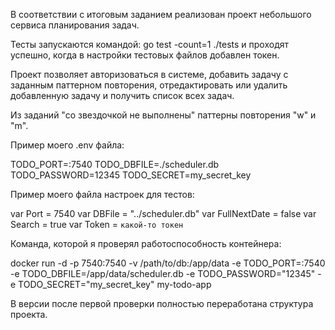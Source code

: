 В соответствии с итоговым заданием реализован проект небольшого сервиса планирования задач.

Тесты запускаются командой: 
go test -count=1 ./tests
и проходят успешно, когда в настройки тестовых файлов добавлен токен.

Проект позволяет авторизоваться в системе, добавить задачу с заданным паттерном повторения,
отредактировать или удалить добавленную задачу и получить список всех задач.

Из заданий "со звездочкой не выполнены" паттерны повторения "w" и "m".

Пример моего .env файла:

TODO_PORT=:7540
TODO_DBFILE=./scheduler.db
TODO_PASSWORD=12345
TODO_SECRET=my_secret_key

Пример моего файла настроек для тестов:

var Port = 7540
var DBFile = "../scheduler.db"
var FullNextDate = false
var Search = true
var Token = `какой-то токен`

Команда, которой я проверял работоспособность контейнера:

docker run -d -p 7540:7540 -v /path/to/db:/app/data -e TODO_PORT=:7540 -e TODO_DBFILE=/app/data/scheduler.db
-e TODO_PASSWORD="12345" -e TODO_SECRET="my_secret_key" my-todo-app

В версии после первой проверки полностью переработана структура проекта.